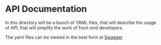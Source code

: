 # API Documentation

In this directory will be a bunch of YAML files, that will describe the usage of API, that will simplify the work of front-end developers.

The yaml files can be viewed in the best form at [Swagger](https://editor.swagger.io/ "swagger.io")

